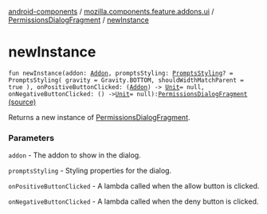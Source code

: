 [android-components](../../index.md) / [mozilla.components.feature.addons.ui](../index.md) / [PermissionsDialogFragment](index.md) / [newInstance](./new-instance.md)

# newInstance

`fun newInstance(addon: `[`Addon`](../../mozilla.components.feature.addons/-addon/index.md)`, promptsStyling: `[`PromptsStyling`](-prompts-styling/index.md)`? = PromptsStyling(
                gravity = Gravity.BOTTOM,
                shouldWidthMatchParent = true
            ), onPositiveButtonClicked: (`[`Addon`](../../mozilla.components.feature.addons/-addon/index.md)`) -> `[`Unit`](https://kotlinlang.org/api/latest/jvm/stdlib/kotlin/-unit/index.html)` = null, onNegativeButtonClicked: () -> `[`Unit`](https://kotlinlang.org/api/latest/jvm/stdlib/kotlin/-unit/index.html)` = null): `[`PermissionsDialogFragment`](index.md) [(source)](https://github.com/mozilla-mobile/android-components/blob/master/components/feature/addons/src/main/java/mozilla/components/feature/addons/ui/PermissionsDialogFragment.kt#L205)

Returns a new instance of [PermissionsDialogFragment](index.md).

### Parameters

`addon` - The addon to show in the dialog.

`promptsStyling` - Styling properties for the dialog.

`onPositiveButtonClicked` - A lambda called when the allow button is clicked.

`onNegativeButtonClicked` - A lambda called when the deny button is clicked.